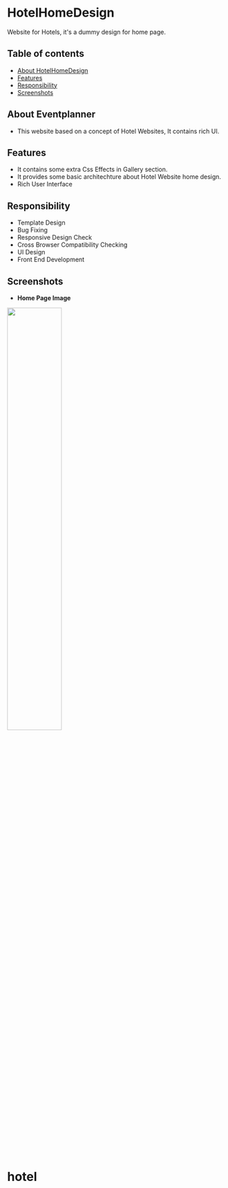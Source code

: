 # HotelHomeDesign
Website for Hotels, it's a dummy design for home page.



## Table of contents
- [About HotelHomeDesign](#about-eventplanner)
- [Features](#features)
- [Responsibility](#responsibility)
- [Screenshots](#screenshots)



## About Eventplanner
- This website based on a concept of Hotel Websites, It contains rich UI.
    
    
    
## Features

- It contains some extra Css Effects in Gallery section.
- It provides some basic architechture about Hotel Website home design.
- Rich User Interface


## Responsibility
- Template Design
- Bug Fixing
- Responsive Design Check
- Cross Browser Compatibility Checking
- UI Design
- Front End Development


## Screenshots

- **Home Page Image** 
<img src="https://github.com/pras75299/hoteldesign-home/blob/master/img/sshome.jpg" width="50%" height="50%"/>















# hotel
